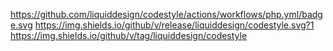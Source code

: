 https://github.com/liquiddesign/codestyle/actions/workflows/php.yml/badge.svg
https://img.shields.io/github/v/release/liquiddesign/codestyle.svg?1
https://img.shields.io/github/v/tag/liquiddesign/codestyle